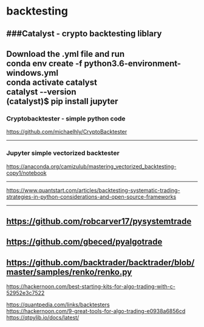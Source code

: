 # backtesting

###Catalyst - crypto backtesting liblary  
----------------------------------------------------------
Download the .yml file and run  
conda env create -f python3.6-environment-windows.yml  
conda activate catalyst  
catalyst --version  
(catalyst)$ pip install jupyter
----------------------------------------------------------


### Cryptobacktester - simple python code  
https://github.com/michaelhly/CryptoBacktester

----------------------------------------------------------
### Jupyter simple vectorized backtester

https://anaconda.org/camizulub/mastering_vectorized_backtesting-copy1/notebook

----------------------------------------------------------
https://www.quantstart.com/articles/backtesting-systematic-trading-strategies-in-python-considerations-and-open-source-frameworks  

---------------------------------------------------------
https://github.com/robcarver17/pysystemtrade  
---------------------------------------------------------
https://github.com/gbeced/pyalgotrade  
---------------------------------------------------------

https://github.com/backtrader/backtrader/blob/master/samples/renko/renko.py  
--------------------------------------------------------

https://hackernoon.com/best-starting-kits-for-algo-trading-with-c-52952e3c7522

https://quantpedia.com/links/backtesters  
https://hackernoon.com/9-great-tools-for-algo-trading-e0938a6856cd  
https://qtpylib.io/docs/latest/  
